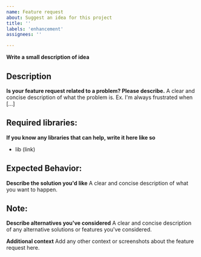 ```yaml
---
name: Feature request
about: Suggest an idea for this project
title: ''
labels: 'enhancement'
assignees: ''

---
```


**Write a small description of idea**

## Description
**Is your feature request related to a problem? Please describe.**
A clear and concise description of what the problem is. Ex. I'm always frustrated when [...]

## Required libraries:
**If you know any libraries that can help, write it here like so**
- lib (link)

## Expected Behavior:
**Describe the solution you'd like**
A clear and concise description of what you want to happen.

## Note:
**Describe alternatives you've considered**
A clear and concise description of any alternative solutions or features you've considered.

**Additional context**
Add any other context or screenshots about the feature request here.
